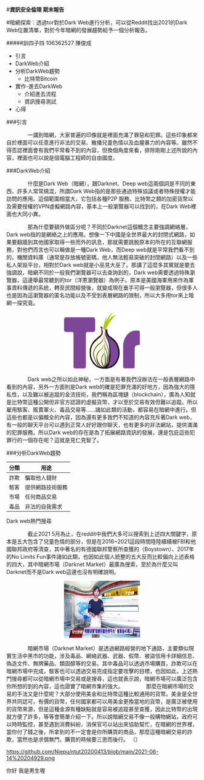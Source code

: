 #**資訊安全倫理 期末報告**

#暗網探索：透過tor對於Dark Web進行分析，可以從Reddit找出2021的Dark Web位置清單，對於今年暗網的發展趨勢給予一個分析報告。

#####訓四子四 106362527 陳俊成

* 引言
* DarkWeb介紹
* 分析DarkWeb趨勢
  * 比特幣Bitcoin
* 實作-進去DarkWeb
  * 介紹進去流程
  * 資訊搜尋測試
* 心得

###引言

　　　　一講到暗網，大家普遍的印像就是裡面充滿了罪惡和犯罪。這些印象都來自於裡面可以任意進行非法的交易、散播兒童色情以及血腥暴力的內容等。雖然不得否認裡面會有我們平常看不到的內容，但換個角度來看，排除剛剛上述所說的內容，裡面也可以說是個電腦工程師的自由國度。

###DarkWeb介紹

　　　　什麼是Dark Web（暗網），跟Darknet、Deep web這兩個詞是不同的東西，許多人常常搞混，所謂Dark Web指的是那些通過特殊協議或者特殊授權才能訪問的應用。這個範圍相當大，它包括各種P2P 服務、比特幣之類的加密貨幣以及需要授權的VPN虛擬網路內容，基本上一般瀏覽器可以找到的，在Dark Web裡面也大同小異。
    
　　　　那為什麼要額外做區分呢？不同於Darknet這個概念主要強調網絡層，Dark web指的是網絡之上的應用。想像一下中國是全世界最大的封閉式網路，如果要翻牆到其他國家取得一些而外的訊息，那就需要跳脫原本的所在的互聯網服務，對他們而言也可以稱做是一種Dark Web，而Deep web就是平常我們看不到的，機關資料庫（通常是存放帳號密碼，他人無法輕易突破的封閉網路）以及一些私人架設平台，相對於Dark web就是小巫見大巫了。那講了這麼多其實就是要去強調說，暗網不同於一般我們瀏覽器可以去查詢到的，Dark web需要透過特殊瀏覽器，這邊舉最常聽到的tor（洋蔥瀏覽器）為例子。原本是美國海軍用來作為軍事資料傳遞的系統，轉至民間經營後，就變成現在垂手可得一般瀏覽器，但很多人也是因為這瀏覽器的匿名功能以及不受到表層網路的限制，所以大多用tor來上暗網一探究竟。

<div align=center><img width="200" height="150" src="https://github.com/Niepu/ntut20200413/blob/main/200px-Tor-logo-2011-flat.svg.png"/></div>

　　　　Dark web之所以如此神秘，一方面是有著我們沒辦法在一般表層網路中看到的內容，另外一方面則是Dark web的確是犯罪充滿的好地方，因為強大的隱私性，以及難以被追蹤的金流技術，我們稱為區塊鏈（blockchain），廣為人知就是比特幣這種公開但非官方認證的虛擬貨幣，才以至於交易有效但難以追蹤。所以雇用駭客、販賣軍火、毒品交易等......諸如此類的活動，都容易在暗網中進行。但這些也都是以偏概全的內容，因為還有更多我們不知道的內容充斥著Dark web，有一般的聊天平台可以遇到正常人好好跟你聊天，也有更多的非法網站，提供滿滿的犯罪服務。所以Dark web的存在是為了拓展網路資訊的發展，還是包庇這些犯罪行的一個存在呢？這就是見仁見智了。
    
###分析DarkWeb趨勢

分類  | 用途
----- |-----
詐欺  | 騙取他人錢財
駭客  | 提供網路技術服務 
市場  | 任何商品交易
毒品  | 非法的自我需求
  Dark web熱門搜尋
    
　　　　截止2021 5月為止，在reddit中我們大多可以搜索到上述四大關鍵字，原本是五大包含了兒童色情的部分，但是在2016~2021這段時間陸陸續續被FBI和他國聯邦政府等清查，其中著名的有德國聯邦警察所查獲的（Boystown）、2017年的No Limits Fun事件諸如此類，也因如此個人統整的五大反而比較偏向上述表格的四大，其中暗網市場（Darknet Market）最廣為搜索，至於為什麼又叫Darknet而不是Dark web這邊也沒有明確說明。
    
<div align=center><img width="200" height="150" src="https://github.com/Niepu/ntut20200413/blob/main/2021-06-14%20204929.png"/></div>
    
　　　　暗網市場（Darknet Market）是透過網路經營的地下通路，主要類似現實生活中黑市的功能，涉及毒品、網絡武器、武器、假幣、被盜信用卡詳細信息、偽造文件、無牌藥品、類固醇等的交易。其中毒品可以透過市場購買，詐欺可以在暗網市場中完成，駭客也可以透過交易完成指定要攻擊的目標，也因如此，上述熱門搜尋都可以從暗網市場中交易或是搜尋，這也就表示說，暗網市場可以廣泛包含你所想的到的內容，這也證實了暗網市集的強大。
　　　　那麼在暗網市場的交易的手法又是什麼呢？大部分使用美金和比特幣這種比較通用的貨幣。美金是全世界共同認可，有價的貨幣，任何國家都可以用美金更換當地的貨幣，是廣泛被使用的貨幣來源，但是這種金源有種缺點就是容易被追蹤甚至查獲，因此比特幣的出現就方便了許多，等等會簡單介紹一下。所以說暗網交易不像一般購物網站，政府可以時時監控，甚至遇到消費糾紛，消保官可以站出來協助幫忙，在暗網的世界裡，當你付了錢之後，所拿到的不一定會是你所購買的商品，那麼這種暗網交易的詐欺，當然也是求償無門，購買的時候要三思而後行。
    （）

https://github.com/Niepu/ntut20200413/blob/main/2021-06-14%20204929.png

你好 我是男生喔
